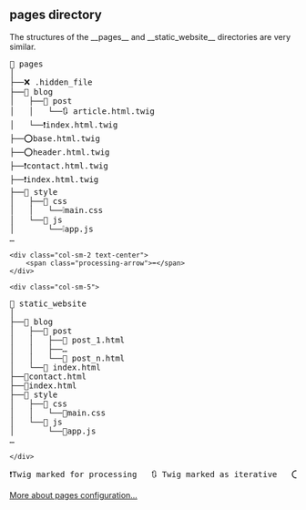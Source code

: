 <h2><span>pages directory</span></h2>

<div class="row">
    <div class="col-sm-12" markdown="1">
The structures of the __pages__ and __static_website__ directories are very similar.
    </div>
</div>

<div class="row">
    <div class="col-sm-5">
<pre>
📁 pages
│
├──❌ .hidden_file
├──📁 blog
│   ├──📁 post
│   │   └──🔃 article.html.twig
│   └──❗️index.html.twig
├──⭕️base.html.twig
├──⭕️header.html.twig
├──❗️contact.html.twig
├──❗️index.html.twig
├──📁 style
│   ├──📁 css
│   │   └──❕main.css
│   └──📁 js
│       └──❕app.js
…
</pre>
    </div>

    <div class="col-sm-2 text-center">
        <span class="processing-arrow">➡︎</span>
    </div>

    <div class="col-sm-5">
<pre>
📁 static_website
│
├──📁 blog
│   ├──📁 post
│   │   ├──📄 post_1.html
│   │   ├──…
│   │   └──📄 post_n.html
│   └──📄 index.html
├──📄contact.html
├──📄index.html
├──📁 style
│   ├──📁 css
│   │   └──📄main.css
│   └──📁 js
│       └──📄app.js
…
</pre>
    </div>
</div>

<div class="row">
    <div class="col-sm-12">
    <pre>❗️Twig marked for processing   🔃 Twig marked as iterative   ⭕️ Twig not marked   ❕Asset to copy   ❌ Ignored file</pre>
    </div>
</div>

[More about pages configuration…](pages.html)
